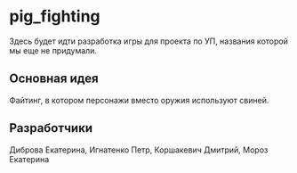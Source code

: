 # pig_fighting
Здесь будет идти разработка игры для проекта по УП, названия которой мы еще не придумали.
## Основная идея
Файтинг, в котором персонажи вместо оружия используют свиней.
## Разработчики
Диброва Екатерина, Игнатенко Петр, Коршакевич Дмитрий, Мороз Екатерина
